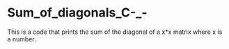 # Sum_of_diagonals_C-_-
This is a code that prints the sum of the diagonal of a x*x matrix where x is a number.
